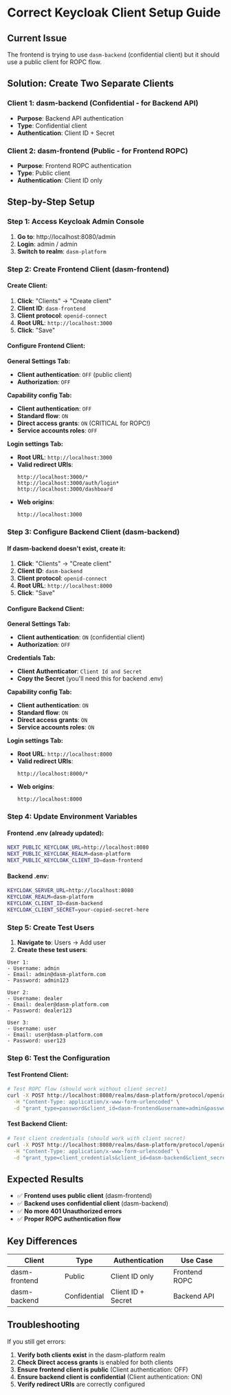 # Correct Keycloak Client Setup Guide

## Current Issue
The frontend is trying to use `dasm-backend` (confidential client) but it should use a public client for ROPC flow.

## Solution: Create Two Separate Clients

### Client 1: dasm-backend (Confidential - for Backend API)
- **Purpose**: Backend API authentication
- **Type**: Confidential client
- **Authentication**: Client ID + Secret

### Client 2: dasm-frontend (Public - for Frontend ROPC)
- **Purpose**: Frontend ROPC authentication
- **Type**: Public client
- **Authentication**: Client ID only

## Step-by-Step Setup

### Step 1: Access Keycloak Admin Console
1. **Go to**: http://localhost:8080/admin
2. **Login**: admin / admin
3. **Switch to realm**: `dasm-platform`

### Step 2: Create Frontend Client (dasm-frontend)

#### **Create Client:**
1. **Click**: "Clients" → "Create client"
2. **Client ID**: `dasm-frontend`
3. **Client protocol**: `openid-connect`
4. **Root URL**: `http://localhost:3000`
5. **Click**: "Save"

#### **Configure Frontend Client:**

**General Settings Tab:**
- **Client authentication**: `OFF` (public client)
- **Authorization**: `OFF`

**Capability config Tab:**
- **Client authentication**: `OFF`
- **Standard flow**: `ON`
- **Direct access grants**: `ON` (CRITICAL for ROPC!)
- **Service accounts roles**: `OFF`

**Login settings Tab:**
- **Root URL**: `http://localhost:3000`
- **Valid redirect URIs**: 
  ```
  http://localhost:3000/*
  http://localhost:3000/auth/login*
  http://localhost:3000/dashboard
  ```
- **Web origins**: 
  ```
  http://localhost:3000
  ```

### Step 3: Configure Backend Client (dasm-backend)

#### **If dasm-backend doesn't exist, create it:**
1. **Click**: "Clients" → "Create client"
2. **Client ID**: `dasm-backend`
3. **Client protocol**: `openid-connect`
4. **Root URL**: `http://localhost:8000`
5. **Click**: "Save"

#### **Configure Backend Client:**

**General Settings Tab:**
- **Client authentication**: `ON` (confidential client)
- **Authorization**: `OFF`

**Credentials Tab:**
- **Client Authenticator**: `Client Id and Secret`
- **Copy the Secret** (you'll need this for backend .env)

**Capability config Tab:**
- **Client authentication**: `ON`
- **Standard flow**: `ON`
- **Direct access grants**: `ON`
- **Service accounts roles**: `ON`

**Login settings Tab:**
- **Root URL**: `http://localhost:8000`
- **Valid redirect URIs**: 
  ```
  http://localhost:8000/*
  ```
- **Web origins**: 
  ```
  http://localhost:8000
  ```

### Step 4: Update Environment Variables

#### **Frontend .env (already updated):**
```bash
NEXT_PUBLIC_KEYCLOAK_URL=http://localhost:8080
NEXT_PUBLIC_KEYCLOAK_REALM=dasm-platform
NEXT_PUBLIC_KEYCLOAK_CLIENT_ID=dasm-frontend
```

#### **Backend .env:**
```bash
KEYCLOAK_SERVER_URL=http://localhost:8080
KEYCLOAK_REALM=dasm-platform
KEYCLOAK_CLIENT_ID=dasm-backend
KEYCLOAK_CLIENT_SECRET=your-copied-secret-here
```

### Step 5: Create Test Users
1. **Navigate to**: Users → Add user
2. **Create these test users**:

```
User 1:
- Username: admin
- Email: admin@dasm-platform.com
- Password: admin123

User 2:
- Username: dealer
- Email: dealer@dasm-platform.com
- Password: dealer123

User 3:
- Username: user
- Email: user@dasm-platform.com
- Password: user123
```

### Step 6: Test the Configuration

#### **Test Frontend Client:**
```bash
# Test ROPC flow (should work without client secret)
curl -X POST http://localhost:8080/realms/dasm-platform/protocol/openid-connect/token \
  -H "Content-Type: application/x-www-form-urlencoded" \
  -d "grant_type=password&client_id=dasm-frontend&username=admin&password=admin123"
```

#### **Test Backend Client:**
```bash
# Test client credentials (should work with client secret)
curl -X POST http://localhost:8080/realms/dasm-platform/protocol/openid-connect/token \
  -H "Content-Type: application/x-www-form-urlencoded" \
  -d "grant_type=client_credentials&client_id=dasm-backend&client_secret=YOUR_SECRET"
```

## Expected Results
- ✅ **Frontend uses public client** (dasm-frontend)
- ✅ **Backend uses confidential client** (dasm-backend)
- ✅ **No more 401 Unauthorized errors**
- ✅ **Proper ROPC authentication flow**

## Key Differences
| Client | Type | Authentication | Use Case |
|--------|------|----------------|----------|
| dasm-frontend | Public | Client ID only | Frontend ROPC |
| dasm-backend | Confidential | Client ID + Secret | Backend API |

## Troubleshooting
If you still get errors:
1. **Verify both clients exist** in the dasm-platform realm
2. **Check Direct access grants** is enabled for both clients
3. **Ensure frontend client is public** (Client authentication: OFF)
4. **Ensure backend client is confidential** (Client authentication: ON)
5. **Verify redirect URIs** are correctly configured
